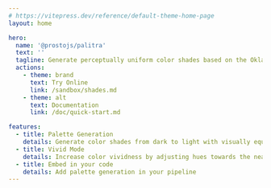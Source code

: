 ```yaml
---
# https://vitepress.dev/reference/default-theme-home-page
layout: home

hero:
  name: '@prostojs/palitra'
  text: ''
  tagline: Generate perceptually uniform color shades based on the Oklab color space
  actions:
    - theme: brand
      text: Try Online
      link: /sandbox/shades.md
    - theme: alt
      text: Documentation
      link: /doc/quick-start.md

features:
  - title: Palette Generation
    details: Generate color shades from dark to light with visually equal perceptual steps
  - title: Vivid Mode
    details: Increase color vividness by adjusting hues towards the nearest brighter or darker color at the edges of the shades array
  - title: Embed in your code
    details: Add palette generation in your pipeline
---
```

